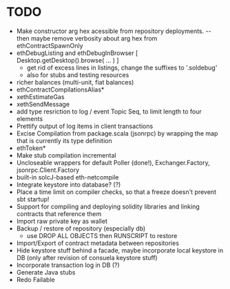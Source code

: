 # TODO

* Make constructor arg hex acessible from repository deployments.
  -- then maybe remove verbosity about arg hex from ethContractSpawnOnly
* ethDebugListing and ethDebugInBrowser [ Desktop.getDesktop().browse( ... ) ]
  * get rid of excess lines in listings, change the suffixes to '.soldebug'
  * also for stubs and testing resources
* richer balances (multi-unit, fiat balances)
* ethContractCompilationsAlias*
* xethEstimateGas
* xethSendMessage
* add type resriction to log / event Topic Seq, to limit length to four elements
* Prettify output of log items in client transactions
* Excise Compilation from package.scala (jsonrpc) by wrapping the map that is currently its type definition
* ethToken*
* Make stub compilation incremental
* Uncloseable wrappers for default Poller (done!), Exchanger.Factory, jsonrpc.Client.Factory
* built-in solcJ-based eth-netcompile
* Integrate keystore into database? (?)
* Place a time limit on compiler checks, so that a freeze doesn't prevent sbt startup!
* Support for compiling and deploying solidity libraries and linking contracts that reference them
* Import raw private key as wallet
* Backup / restore of repository (especially db)
  * use DROP ALL OBJECTS then RUNSCRIPT to restore
* Import/Export of contract metadata between repositories
* Hide keystore stuff behind a facade, maybe incorporate local keystore in DB (only after revision of consuela keystore stuff)
* Incorporate transaction log in DB (?)
* Generate Java stubs
* Redo Failable
